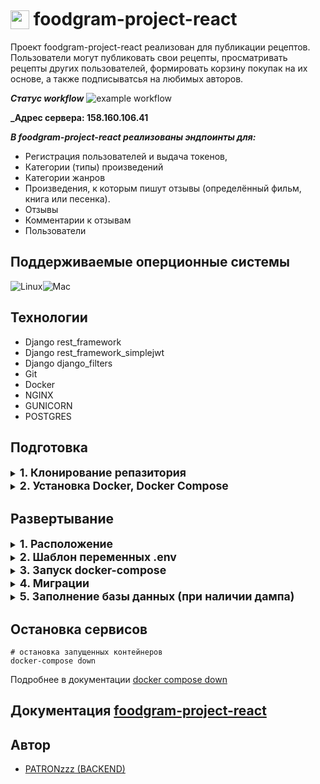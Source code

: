 <h1  style="margin-left: 0"><img  src='https://user-images.githubusercontent.com/60087209/230705080-f7863f40-6753-463b-b5be-2c407e404d86.png'  width='30'  
style=" position: relative; top: 0.3ch; margin-right: 0ch"> 
foodgram-project-react</h1>
  


Проект foodgram-project-react реализован для публикации рецептов. Пользователи могут публиковать свои рецепты, просматривать рецепты других пользователей, формировать корзину покупак на их основе, а также подписыватсья на любимых авторов.

**_Статус workflow_**
![example workflow](https://github.com/PATRONzzz/yamdb_final/actions/workflows/yamdb_workflow.yml/badge.svg)

**_Адрес сервера: 158.160.106.41**

**_В foodgram-project-react реализованы эндпоинты для:_**

- Регистрация пользователей и выдача токенов,
- Категории (типы) произведений
- Категории жанров
- Произведения, к которым пишут отзывы (определённый фильм, книга или песенка).
- Отзывы
- Комментарии к отзывам
- Пользователи

## Поддерживаемые оперционные системы

![Linux](https://img.shields.io/badge/Linux-black?style=flat&logo=Linux&logoColor=white&color=2d2d2d)![Mac](https://img.shields.io/badge/macOS-black?style=flat&logo=Apple&logoColor=black&color=white)


## Технологии
- Django rest_framework 
- Django rest_framework_simplejwt
- Django django_filters
- Git
- Docker
- NGINX
- GUNICORN
- POSTGRES

## Подготовка
<details>

<summary><b  style="font-size: 1.1rem;">1. Клонирование репазитория </b></summary>

```
git clone https://github.com/PATRONzzz/yamdb_final.git

```
  
</details>

  
<details>

<summary><b  style="font-size: 1.1rem;">2. Установка Docker, Docker Compose </b></summary>

**На примере Linux Ubuntu 20.04**

```
# Установка утилиты для скачивания файлов
sudo apt install curl
# Скрипт 
docker.com -o get-docker.sh
# Эта команда запустит его
sh get-docker.sh   
# Обновить список пакетов
sudo apt update

```

```
# Добавьте ключ GPG для подтверждения подлинности в процессе установки
curl -fsSL https://download.docker.com/linux/ubuntu/gpg | sudo apt-key add -

```

```
# Установить необходимые пакеты для загрузки через https
sudo apt install \
  apt-transport-https \
  ca-certificates \
  curl \
  gnupg-agent \
  software-properties-common -y 
```

```
# Добавьте репозиторий Docker в пакеты apt
sudo add-apt-repository "deb [arch=amd64] https://download.docker.com/linux/ubuntu $(lsb_release -cs) stable" 
# Так как в APT был добавлен новый репозиторий, снова обновите индекс пакетов
sudo apt update 
```

```
# Установка
sudo apt install docker-ce docker-compose -y 
```

Инструкция по установке есть [в официальной документации Docker](https://docs.docker.com/engine/install/ubuntu/)


</details>

## Развертывание
<details>

<summary><b  style="font-size: 1.1rem;">1. Расположение </b></summary>

```
#Переход к расположению docker-compose.yaml
cd /infra/

```
</details>

<details>

<summary><b  style="font-size: 1.1rem;">2. Шаблон переменных .env </b></summary>

```
# Укажите, что используете postgresql
DB_ENGINE=django.db.backends.postgresql
# Укажите имя созданной базы данных
DB_NAME=foodgram
# Укажите имя пользователя
POSTGRES_USER=foodgram_user
# Укажите пароль для пользователя
POSTGRES_PASSWORD=xxxyyyzzz
# Укажите localhost
DB_HOST=db
# Укажите порт для подключения к базе
DB_PORT=5432 
```
</details>


<details>

<summary><b  style="font-size: 1.1rem;">3. Запуск docker-compose </b></summary>

```
docker-compose up -d --build 

```
</details>


<details>

<summary><b  style="font-size: 1.1rem;">4. Миграции </b></summary>

```
docker-compose exec backend python manage.py migrate
docker-compose exec backend python manage.py createsuperuser
```
</details>

<details>
<summary><b  style="font-size: 1.1rem;">5. Заполнение базы данных (при наличии дампа) </b></summary>

```
docker-compose exec backend python manage.py loaddata path/to/your/json


```
</details>

## Остановка сервисов
```
# остановка запущенных контейнеров
docker-compose down
```
Подробнее в документации [docker compose down](https://docs.docker.com/engine/reference/commandline/compose_down/) 




## Документация  [foodgram-project-react](http://localhost/api/redoc/) 


## Автор

- [PATRONzzz (BACKEND)](https://github.com/PATRONzzz)